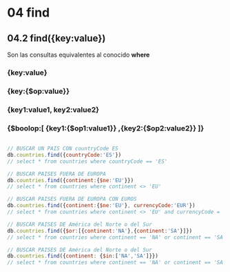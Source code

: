 # 04 find

## 04.2 find({key:value})

Son las consultas equivalentes al conocido **where**

### {key:value}

### {key:{$op:value}}

### {key1:value1, key2:value2}

### {$boolop:[ {key1:{$op1:value1}} ,{key2:{$op2:value2}} ]}

```javascript

// BUSCAR UN PAIS CON countryCode ES
db.countries.find({countryCode:'ES'})
// select * from countries where countryCode == 'ES'

// BUSCAR PAISES FUERA DE EUROPA
db.countries.find({continent:{$ne:'EU'}})
// select * from countries where continent <> 'EU'

// BUSCAR PAISES FUERA DE EUROPA CON EUROS
db.countries.find({continent:{$ne:'EU'}, currencyCode:'EUR'})
// select * from countries where continent <> 'EU' and currencyCode = 'EUR'

// BUSCAR PAISES DE América del Norte o del Sur
db.countries.find({$or:[{continent:'NA'},{continent:'SA'}]})
// select * from countries where continent == 'NA' or continent == 'SA'

// BUSCAR PAISES DE América del Norte o del Sur
db.countries.find({continent: {$in:['NA','SA']}})
// select * from countries where continent == 'NA' or continent == 'SA'
```
